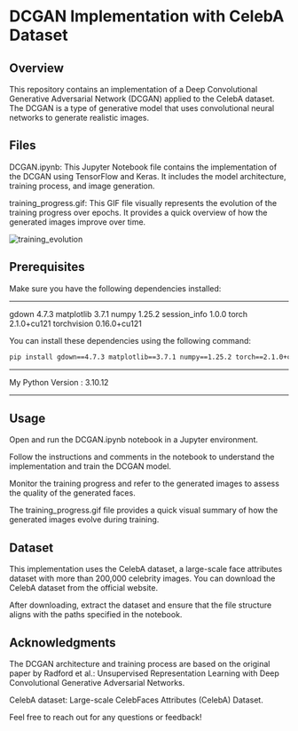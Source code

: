 # DCGAN Implementation with CelebA Dataset
## Overview
This repository contains an implementation of a Deep Convolutional Generative Adversarial Network (DCGAN) applied to the CelebA dataset. The DCGAN is a type of generative model that uses convolutional neural networks to generate realistic images.

## Files
DCGAN.ipynb: This Jupyter Notebook file contains the implementation of the DCGAN using TensorFlow and Keras. It includes the model architecture, training process, and image generation.

training_progress.gif: This GIF file visually represents the evolution of the training progress over epochs. It provides a quick overview of how the generated images improve over time.


![training_evolution](https://github.com/Rashid0125/DCGAN-CelebA-Dataset/assets/102589680/b6b03921-2f23-4913-bf24-0c77923004fa)


## Prerequisites
Make sure you have the following dependencies installed:

-----
gdown               4.7.3
matplotlib          3.7.1
numpy               1.25.2
session_info        1.0.0
torch               2.1.0+cu121
torchvision         0.16.0+cu121

You can install these dependencies using the following command:

```bash
pip install gdown==4.7.3 matplotlib==3.7.1 numpy==1.25.2 torch==2.1.0+cu121 torchvision==0.16.0+cu121
```
-----

My Python Version :  3.10.12 

-----

## Usage
Open and run the DCGAN.ipynb notebook in a Jupyter environment.

Follow the instructions and comments in the notebook to understand the implementation and train the DCGAN model.

Monitor the training progress and refer to the generated images to assess the quality of the generated faces.

The training_progress.gif file provides a quick visual summary of how the generated images evolve during training.

## Dataset
This implementation uses the CelebA dataset, a large-scale face attributes dataset with more than 200,000 
celebrity images. You can download the CelebA dataset from the official website.

After downloading, extract the dataset and ensure that the file structure aligns with the paths specified in the notebook.

## Acknowledgments
The DCGAN architecture and training process are based on the original paper by Radford et al.: Unsupervised Representation 
Learning with Deep Convolutional Generative Adversarial Networks.

CelebA dataset: Large-scale CelebFaces Attributes (CelebA) Dataset.

Feel free to reach out for any questions or feedback!
